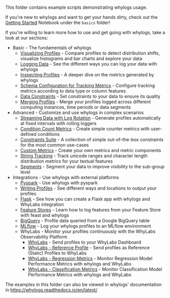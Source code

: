 This folder contains example scripts demonstrating whylogs usage.

If you're new to whylogs and want to get your hands dirty, check out the [Getting Started](./basic/Getting_Started.ipynb) Notebook under the `basics` folder!

If you're willing to learn more how to use and get going with whylogs, take a look at our sections:

- Basic - The fundamentals of whylogs
  - [Visualizing Profiles](./basic/Notebook_Profile_Visualizer.ipynb) - Compare profiles to detect distribution shifts, visualize histograms and bar charts and explore your data
  - [Logging Data](./basic/Logging_Different_Data.ipynb) - See the different ways you can log your data with whylogs
  - [Inspecting Profiles](./basic/Inspecting_Profiles.ipynb) - A deeper dive on the metrics generated by whylogs
  - [Schema Configuration for Tracking Metrics](./basic/Schema_Configuration.ipynb) - Configure tracking metrics according to data type or column features
  - [Data Constraints](./basic/Metric_Constraints.ipynb) - Set constraints to your data to ensure its quality
  - [Merging Profiles](./basic/Merging_Profiles.ipynb) - Merge your profiles logged across different computing instances, time periods or data segments
- Advanced - Customize and use whylogs in complex scenarios
  - [Streaming Data with Log Rotation](./advanced/Log_Rotation_for_Streaming_Data/Streaming_Data_with_Log_Rotation.ipynb) - Generate profiles automatically at fixed intervals with rolling loggers
  - [Condition Count Metrics](./advanced/Condition_Count_Metrics.ipynb) - Create simple counter metrics with user-defined conditions
  - [Constraints Suite](./advanced/Constraints_Suite.ipynb) - A collection of simple out-of-the-box constraints for the most common use-cases
  - [Custom Metrics](./advanced/Custom_Metrics.ipynb) - Create your own metrics and metric components
  - [String Tracking](./advanced/String_Tracking.ipynb) - Track unicode ranges and character length distribution metrics for your textual features
  - [Segments](./advanced/Segments.ipynb) - Segment your data to improve visibility to the sub-group level
- Integrations - Use whylogs with external platforms
  - [Pyspark](./integrations/Pyspark_Profiling.ipynb) - Use whylogs with pyspark
  - [Writing Profiles](./integrations/writers/Writing_Profiles.ipynb) - See different ways and locations to output your profiles
  - [Flask](./integrations/flask_streaming/flask_with_whylogs.ipynb) - See how you can create a Flask app with whylogs and WhyLabs integration
  - [Feature Stores](./integrations/Feature_Stores_and_whylogs.ipynb) - Learn how to log features from your Feature Store with feast and whylogs
  - [BigQuery](./integrations/BigQuery_Example.ipynb) - Profile data queried from a Google BigQuery table
  - [MLflow](./integrations/Mlflow_Logging.ipynb) - Log your whylogs profiles to an MLflow environment
  - WhyLabs - Monitor your profiles continuously with the WhyLabs Observability Platform
    - [WhyLabs](./integrations/writers/Writing_to_WhyLabs.ipynb) - Send profiles to your WhyLabs Dashboard
    - [WhyLabs - Reference Profile](./integrations/writers/Writing_Reference_Profiles_to_WhyLabs.ipynb) - Send profiles as Reference (Static) Profiles to WhyLabs
    - [WhyLabs - Regression Metrics](./integrations/writers/Writing_Regression_Performance_Metrics_to_WhyLabs.ipynb) - Monitor Regression Model Performance Metrics with whylogs and WhyLabs
    - [WhyLabs - Classification Metrics](./integrations/writers/Writing_Classification_Performance_Metrics_to_WhyLabs.ipynb) - Monitor Classification Model Performance Metrics with whylogs and WhyLabs

The examples in this folder can also be viewed in whylogs' documentation in https://whylogs.readthedocs.io/en/latest/
